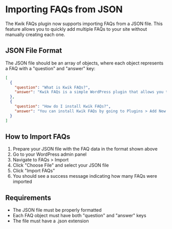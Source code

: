 # Importing FAQs from JSON

The Kwik FAQs plugin now supports importing FAQs from a JSON file. This feature allows you to quickly add multiple FAQs to your site without manually creating each one.

## JSON File Format

The JSON file should be an array of objects, where each object represents a FAQ with a "question" and "answer" key:

```json
[
  {
    "question": "What is Kwik FAQs?",
    "answer": "Kwik FAQs is a simple WordPress plugin that allows you to easily create and manage Frequently Asked Questions on your website."
  },
  {
    "question": "How do I install Kwik FAQs?",
    "answer": "You can install Kwik FAQs by going to Plugins > Add New in your WordPress admin, searching for \"Kwik FAQs\", and clicking Install Now."
  }
]
```

## How to Import FAQs

1. Prepare your JSON file with the FAQ data in the format shown above
2. Go to your WordPress admin panel
3. Navigate to FAQs > Import
4. Click "Choose File" and select your JSON file
5. Click "Import FAQs"
6. You should see a success message indicating how many FAQs were imported

## Requirements

- The JSON file must be properly formatted
- Each FAQ object must have both "question" and "answer" keys
- The file must have a .json extension